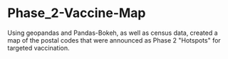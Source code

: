 # Phase_2-Vaccine-Map

Using geopandas and Pandas-Bokeh, as well as census data, created a map of the postal codes that were announced as Phase 2 "Hotspots" for targeted vaccination.
